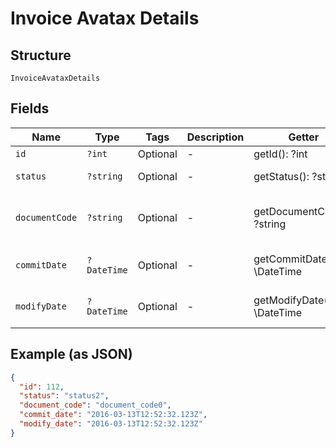 
# Invoice Avatax Details

## Structure

`InvoiceAvataxDetails`

## Fields

| Name | Type | Tags | Description | Getter | Setter |
|  --- | --- | --- | --- | --- | --- |
| `id` | `?int` | Optional | - | getId(): ?int | setId(?int id): void |
| `status` | `?string` | Optional | - | getStatus(): ?string | setStatus(?string status): void |
| `documentCode` | `?string` | Optional | - | getDocumentCode(): ?string | setDocumentCode(?string documentCode): void |
| `commitDate` | `?DateTime` | Optional | - | getCommitDate(): ?\DateTime | setCommitDate(?\DateTime commitDate): void |
| `modifyDate` | `?DateTime` | Optional | - | getModifyDate(): ?\DateTime | setModifyDate(?\DateTime modifyDate): void |

## Example (as JSON)

```json
{
  "id": 112,
  "status": "status2",
  "document_code": "document_code0",
  "commit_date": "2016-03-13T12:52:32.123Z",
  "modify_date": "2016-03-13T12:52:32.123Z"
}
```

